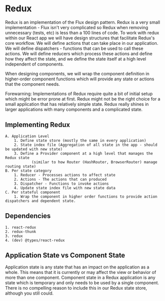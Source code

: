 # Redux

Redux is an implementation of the Flux design pattern. Redux is a very small implementation - Flux isn't very complicated so Redux when removing unnecessary (tests, etc) is less than a 100 lines of code. To work with redux within our React app we will have design structures that facilitate Redux's core workflow.  We will define actions that can take place in our application. We will define dispatchers - functions that can be used to call these actions. We will define reducers which process these actions and define how they affect the state, and we define the state itself at a high level independent of components.

When designing components, we will wrap the component definition in higher-order component functions which will provide any state or actions that the component needs.

Forewarning: Implementations of Redux require quite a bit of initial setup which might be error prone at first. Redux might not be the right choice for a small application that has relatively simple state.  Redux really shines in larger applications with many components and a complicated state.

## Implementing Redux
    A. Application Level
        1. Define state store (mostly the same in every application)
        2. State index file (Aggregation of all state in the app - should be updated with new state)
        3. Define a Provider component at a high level that manages the Redux state
                (similar to how Router (HashRouter, BrowserRouter) manage routing state)
    B. Per state category
        1. Reducer - Processes actions to affect state
        2. Actions - The actions that can produced
        3. Dispatcher - Functions to invoke actions
        4. Update state index file with new state data
    C. Per stateful component
        1. Wrap the component in higher order functions to provide action dispatchers and dependent state.

## Dependencies
    1. react-redux
    2. redux-thunk
    3. redux
    4. (dev) @types/react-redux

## Application State vs Component State
Application state is any state that has an impact on the application as a whole.  This means that it is currently or may affect the view or behavior of more than one component.  Component state in a Redux application is any state which is temporary and only needs to be used by a single component. There is no compelling reason to include this in our Redux state store, although you still could.